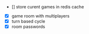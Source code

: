 - [] store curent games in redis cache
- [x] game room with multiplayers
- [x] turn based cycle
- [x] room passwords
